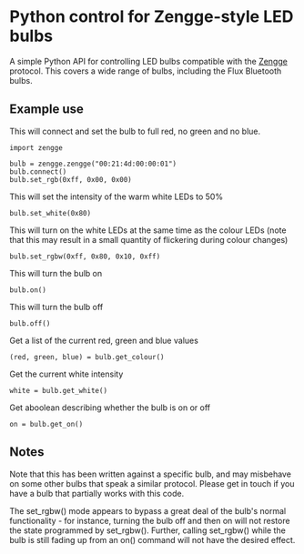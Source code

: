 Python control for Zengge-style LED bulbs
=========================================

A simple Python API for controlling LED bulbs compatible with the [Zengge](http://www.enledcontroller.com/) protocol. This covers a wide range of bulbs, including the Flux Bluetooth bulbs.

Example use
-----------

This will connect and set the bulb to full red, no green and no blue.
```
import zengge

bulb = zengge.zengge("00:21:4d:00:00:01")
bulb.connect()
bulb.set_rgb(0xff, 0x00, 0x00)
```

This will set the intensity of the warm white LEDs to 50%
```
bulb.set_white(0x80)
```

This will turn on the white LEDs at the same time as the colour LEDs (note that this may result in a small quantity of flickering during colour changes)
```
bulb.set_rgbw(0xff, 0x80, 0x10, 0xff)
```

This will turn the bulb on
```
bulb.on()
```

This will turn the bulb off
```
bulb.off()
```

Get a list of the current red, green and blue values
```
(red, green, blue) = bulb.get_colour()
```

Get the current white intensity
```
white = bulb.get_white()
```

Get aboolean describing whether the bulb is on or off
```
on = bulb.get_on()
```

Notes
-----

Note that this has been written against a specific bulb, and may misbehave on some other bulbs that speak a similar protocol. Please get in touch if you have a bulb that partially works with this code.

The set_rgbw() mode appears to bypass a great deal of the bulb's normal functionality - for instance, turning the bulb off and then on will not restore the state programmed by set_rgbw(). Further, calling set_rgbw() while the bulb is still fading up from an on() command will not have the desired effect.